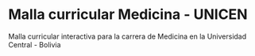 # Malla curricular Medicina - UNICEN
Malla curricular interactiva para la carrera de Medicina en la Universidad Central - Bolivia
